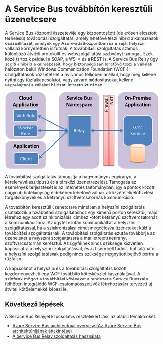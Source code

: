 <properties
    pageTitle="A Service Bus továbbítón keresztüli üzenetcsere áttekintése | Microsoft Azure"
    description="A Service Bus Relay áttekintése."
    services="service-bus"
    documentationCenter=".net"
    authors="sethmanheim"
    manager="timlt"
    editor=""/>

<tags
    ms.service="service-bus"
    ms.workload="na"
    ms.tgt_pltfrm="na"
    ms.devlang="multiple"
    ms.topic="get-started-article"
    ms.date="05/06/2016"
    ms.author="sethm"/>


# A Service Bus továbbítón keresztüli üzenetcsere

A Service Bus központi összetevője egy központosított (de erősen elosztott terhelésű) továbbítási szolgáltatás, amely lehetővé teszi hibrid alkalmazások összeállítását, amelyek egy Azure-adatközpontban és a saját helyszíni vállalati környezetben is futnak.  A továbbítási szolgáltatás számos különböző átviteli protokollt és webszolgáltatási szabványt támogat. Ezek közé tartozik például a SOAP, a WS-* és a REST is. A Service Bus Relay úgy segíti a hibrid alkalmazásait, hogy biztonságosan lehetővé teszi a vállalati hálózaton belüli Windows Communication Foundation (WCF-) szolgáltatások közzétételét a nyilvános felhőben anélkül, hogy meg kellene nyitni egy tűzfalkapcsolatot, vagy zavaró módosításokat kellene végrehajtani a vállalati hálózati infrastruktúrában. 

![A Relay szolgáltatással kapcsolatos fogalmak](./media/service-bus-relay-overview/sb-relay-01.png)

A továbbítási szolgáltatás támogatja a hagyományos egyirányú, a kérelem/válasz típusú és a társközi üzenetkezelést. Támogatja az események terjesztését is az internetes tartományban, így a pontok közötti nagyobb hatékonyság érdekében lehetővé válnak a közzétételi/előfizetési forgatókönyvek és a kétirányú szoftvercsatornás kommunikáció. 

A továbbítón keresztüli üzenetcsere mintában a helyszíni szolgáltatás csatlakozik a továbbítási szolgáltatáshoz egy kimenő porton keresztül, majd létrehoz egy adott szinkronizálási címhez kötött kétirányú szoftvercsatornát a kommunikációhoz. Az ügyfél ezután kommunikálhat a helyszíni szolgáltatással, ha a szinkronizálási címet megcélozva üzeneteket küld a továbbítási szolgáltatásnak. A továbbítási szolgáltatás ezután továbbítja az üzeneteket a helyszíni szolgáltatásra a már létrejött kétirányú szoftvercsatornán keresztül. Az ügyfélnek nincs szüksége közvetlen kapcsolatra a helyszíni szolgáltatással, és azt sem kell tudnia, hol található, a helyszíni szolgáltatásnak pedig nincs szüksége megnyitott bejövő portra a tűzfalon.

A kapcsolatot a helyszíni és a továbbítási szolgáltatás között kezdeményezheti egy WCF továbbító kötéskészlet használatával. A színfalak mögött a továbbítási kötéseket a rendszer a Service Busszal a felhőben integrálódó WCF-csatornaösszetevők létrehozására tervezett új átviteli kötőelemekké képezi le. 

## Következő lépések

A Service Bus Relayjel kapcsolatos részletekért lásd az alábbi témaköröket.

- [Azure Service Bus architectural overview (Az Azure Service Bus architektúrájának áttekintése)](service-bus-fundamentals-hybrid-solutions.md)
- [A Service Bus Relay szolgáltatás használata](service-bus-dotnet-how-to-use-relay.md)

 


<!--HONumber=Jun16_HO2-->


